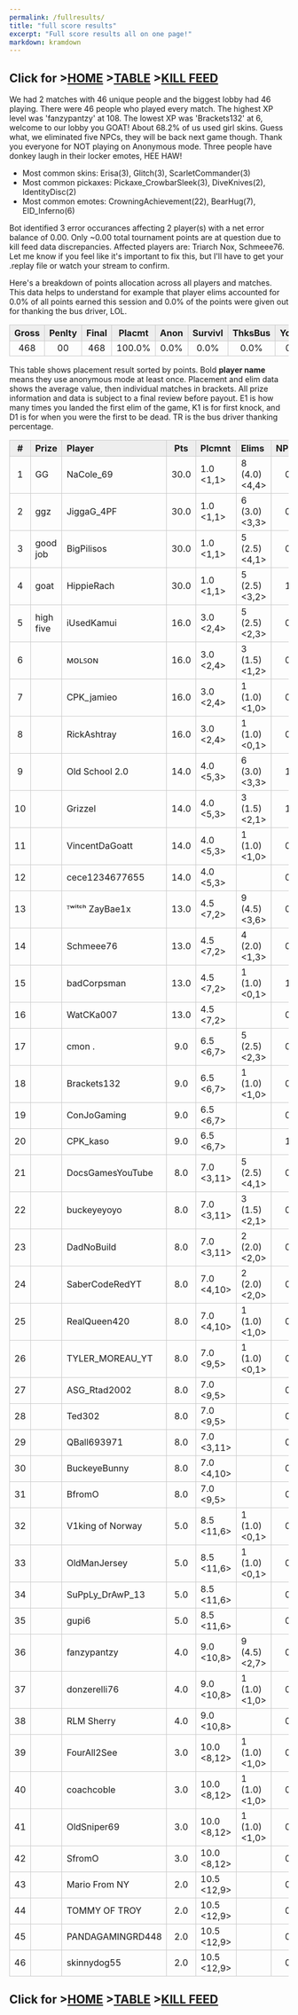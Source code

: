 ```yaml
---
permalink: /fullresults/
title: "full score results"
excerpt: "Full score results all on one page!"
markdown: kramdown
---
```

<meta http-equiv="refresh" content="30">

<script>
    var countUpdDate = new Date("Mar 25, 2023 10:08:00").getTime(); // Set the date we're counting down to
    var x = setInterval(function () {
        var timeNow = new Date().getTime(); // Get today's date and time
        var distance = timeNow - countUpdDate; // Find the distance between now and the count down date
        var days = Math.floor(distance / (1000 * 60 * 60 * 24));
        var hours = Math.floor((distance % (1000 * 60 * 60 * 24)) / (1000 * 60 * 60));
        var minutes = Math.floor((distance % (1000 * 60 * 60)) / (1000 * 60));
        var seconds = Math.floor((distance % (1000 * 60)) / 1000);
        var minutesString = minutes.toString();
        var secondsString = seconds.toString();
        if (minutesString.length < 2) {
            minutesString = "0" + minutesString;
        }
        if (secondsString.length < 2) {
            secondsString = "0" + secondsString;
        }
        document.getElementById("countUpTimer").innerHTML = minutesString + ":" + secondsString + " since updt"; // Display the result in the element with id="demo"
        // If the count down is finished, write some text
        if (distance < 0) {
            clearInterval(x);
            document.getElementById("countUpTimer").innerHTML = "EXPIRED";
        }
    }, 1000); // Update the count down every 1000 milliseconds
</script>


<style>
      .tableFixHead {
        overflow-y: auto;
        height: 195px;
      }
      .tableFixHead thead th {
        position: sticky;
        top: 0;
      }
      table {
        border-collapse: collapse;
        width: 100%;
      }
      th,
      td {
        padding: 2px 2x;
        border: 1px solid #ccc;
      }
      th {
        background: #eee;
      }
</style>

<strong><span id="countUpTimer" style="color:red;background-color:white;font-size:add_size"></span></strong>
## Click for >[HOME](https://www.kaso.gg) >[TABLE](https://www.kaso.gg/fullresults) >[KILL FEED](https://www.kaso.gg/killfeed)<br>

We had 2 matches with 46 unique people and the biggest lobby had 46 playing. There were 46 people who played every match. The highest XP level was 'fanzypantzy' at 108. The lowest XP was 'Brackets132' at 6, welcome to our lobby you GOAT! About 68.2% of us used girl skins. Guess what, we eliminated five NPCs, they will be back next game though. Thank you everyone for NOT playing on Anonymous mode. Three people have donkey laugh in their locker emotes, HEE HAW!

* Most common skins: Erisa(3), Glitch(3), ScarletCommander(3)<br>
* Most common pickaxes: Pickaxe_CrowbarSleek(3), DiveKnives(2), IdentityDisc(2)<br>
* Most common emotes: CrowningAchievement(22), BearHug(7), EID_Inferno(6)<br>

Bot identified 3 error occurances affecting 2 player(s) with a net error balance of 0.00. Only ~0.00 total tournament points are at question due to kill feed data discrepancies. Affected players are: Triarch Nox, Schmeee76. Let me know if you feel like it's important to fix this, but I'll have to get your .replay file or watch your stream to confirm.

Here's a breakdown of points allocation across all players and matches. This data helps to understand for example that player elims accounted for 0.0% of all points earned this session and 0.0% of the points were given out for thanking the bus driver, LOL.

| Gross  | Penlty | Final  | Placmt | Anon   | Survivl  | ThksBus | YouDed | Elims  | Siphon | NPC    |
| :----: | :----: | :----: | :----: | :----: | :----:   | :----:  | :----: | :----: | :----: | :----: |
|468|00|468|100.0%|0.0%|0.0%|0.0%|0.0%|0.0%|0.0%|0.0%|

This table shows placement result sorted by points. Bold **player name** means they use anonymous mode at least once. Placement and elim data shows the average value, then individual matches in brackets. All prize information and data is subject to a final review before payout. E1 is how many times you landed the first elim of the game, K1 is for first knock, and D1 is for when you were the first to be dead. TR is the bus driver thanking percentage.


| #      | Prize | Player | Pts    | Plcmnt | Elims | NPCs   | E1     | D1     | K1     | TR     | Lvl    | Skin   | Axe    |
| :----: | :---  | :---   | :----: | :---   | :---  | :----: | :----: | :----: | :----: | :----: | :----: | :----: | :----: |
|1|GG|NaCole_69|30.0|1.0 <1,1>|8 (4.0) <4,4>|0|0|0|0|100%|42|![](https://media.fortniteapi.io/images/f154ad1a24b0815edd5d4223c8c792a2/transparent.png){:height="35px"}|![](https://media.fortniteapi.io/images/841abef8a00eda5ecf1b596230acccac/transparent.png){:height="35px"}|
|2|ggz|JiggaG_4PF|30.0|1.0 <1,1>|6 (3.0) <3,3>|0|0|0|0|100%|64|![](https://media.fortniteapi.io/images/b5c05e27736ff99ff547e6a9e847dc6b/transparent.png){:height="35px"}|![](){:height="35px"}|
|3|good job|BigPilisos|30.0|1.0 <1,1>|5 (2.5) <4,1>|0|0|0|0|0%|56|![](https://media.fortniteapi.io/images/5d89d43829d59c68aa1abef962f170fc/transparent.png){:height="35px"}|![](){:height="35px"}|
|4|goat|HippieRach|30.0|1.0 <1,1>|5 (2.5) <3,2>|1|0|0|0|100%|46|![](https://media.fortniteapi.io/images/20b57070e53fa93b5b421df31df6bf47/transparent.png){:height="35px"}|![](https://media.fortniteapi.io/images/d2e8284-fb06feb-ea3fbe3-c41fd8b/transparent.png){:height="35px"}|
|5|high five|iUsedKamui|16.0|3.0 <2,4>|5 (2.5) <2,3>|0|0|0|0|0%|52|![](https://media.fortniteapi.io/images/13e485f84b25cbca21c71cab7bfab1da/transparent.png){:height="35px"}|![](https://media.fortniteapi.io/images/1c432ada4a32eb8e52774014785040ab/transparent.png){:height="35px"}|
|6||ᴍᴏʟꜱᴏɴ|16.0|3.0 <2,4>|3 (1.5) <1,2>|0|0|0|0|100%|63|![](https://media.fortniteapi.io/images/3342d8f2545e8a2fccfa64b389169d92/transparent.png){:height="35px"}|![](https://media.fortniteapi.io/images/7129fe22482a29f1fdacec0628cc095a/transparent.png){:height="35px"}|
|7||CPK_jamieo|16.0|3.0 <2,4>|1 (1.0) <1,0>|0|0|0|0|100%|29|![](https://media.fortniteapi.io/images/d930dba-8e19b63-a6d5d94-6978fe3/transparent.png){:height="35px"}|![](https://media.fortniteapi.io/images/387bc01-74f3869-f996df6-ed18404/transparent.png){:height="35px"}|
|8||RickAshtray|16.0|3.0 <2,4>|1 (1.0) <0,1>|0|0|0|0|100%|15|![](https://media.fortniteapi.io/images/29973af14bd85f0b3d2a7f61a091c3b2/transparent.png){:height="35px"}|![](https://media.fortniteapi.io/images/8d7b7960776bd3be44711d8b3c7731c6/transparent.png){:height="35px"}|
|9||Old School 2.0|14.0|4.0 <5,3>|6 (3.0) <3,3>|1|1|0|1|50%|61|![](https://media.fortniteapi.io/images/97cecc17672237f13bfbc5cee17ae18f/transparent.png){:height="35px"}|![](https://media.fortniteapi.io/images/ec32e95-f5e82af-93e78e7-d72ff97/transparent.png){:height="35px"}|
|10||Grizzel|14.0|4.0 <5,3>|3 (1.5) <2,1>|1|0|1|0|100%|77|![](){:height="35px"}|![](https://media.fortniteapi.io/images/9293e8e2a91396e03e3153b5b0c72f6a/transparent.png){:height="35px"}|
|11||VincentDaGoatt|14.0|4.0 <5,3>|1 (1.0) <1,0>|0|0|0|0|100%|64|![](https://media.fortniteapi.io/images/04847ff144564319f170dd99681932ee/transparent.png){:height="35px"}|![](https://media.fortniteapi.io/images/1470afcef74ebc3e9f96b52fd1320466/transparent.png){:height="35px"}|
|12||cece1234677655|14.0|4.0 <5,3>||0|0|0|0|0%|18|![](https://media.fortniteapi.io/images/ae6278abbe3526e77d63a1faca4df818/transparent.png){:height="35px"}|![](https://media.fortniteapi.io/images/7bd11ebf53706ac267b565ed3b1f71e0/transparent.png){:height="35px"}|
|13||ᵀʷⁱᵗᶜʰ ZayBae1x|13.0|4.5 <7,2>|9 (4.5) <3,6>|0|1|0|0|100%|20|![](https://media.fortniteapi.io/images/b5c05e27736ff99ff547e6a9e847dc6b/transparent.png){:height="35px"}|![](https://media.fortniteapi.io/images/6611610a7c2c07da2930b683dde37eef/transparent.png){:height="35px"}|
|14||Schmeee76|13.0|4.5 <7,2>|4 (2.0) <1,3>|0|0|0|0|100%|33|![](https://media.fortniteapi.io/images/e9d61c4a4aae593fbac8d72182da83f2/transparent.png){:height="35px"}|![](https://media.fortniteapi.io/images/2149460bed6da81cbc9a5c8ba2a0e4ff/transparent.png){:height="35px"}|
|15||badCorpsman|13.0|4.5 <7,2>|1 (1.0) <0,1>|1|0|0|0|100%|28|![](https://media.fortniteapi.io/images/5d89d43829d59c68aa1abef962f170fc/transparent.png){:height="35px"}|![](){:height="35px"}|
|16||WatCKa007|13.0|4.5 <7,2>||0|0|0|0|100%|48|![](https://media.fortniteapi.io/images/b5c05e27736ff99ff547e6a9e847dc6b/transparent.png){:height="35px"}|![](https://media.fortniteapi.io/images/05c48936305179b91613cac98be12beb/transparent.png){:height="35px"}|
|17||cmon .|9.0|6.5 <6,7>|5 (2.5) <2,3>|0|0|0|0|100%|97|![](){:height="35px"}|![](){:height="35px"}|
|18||Brackets132|9.0|6.5 <6,7>|1 (1.0) <1,0>|0|0|0|0|100%|3|![](https://media.fortniteapi.io/images/d2a9889e8c90f9287bb1d416ff78f019/transparent.png){:height="35px"}|![](https://media.fortniteapi.io/images/87813ad11ba0d379fc09ba6e003e8530/transparent.png){:height="35px"}|
|19||ConJoGaming|9.0|6.5 <6,7>||0|0|0|0|50%|34|![](https://media.fortniteapi.io/images/9dbfba8d8a641c7964207739b01778f6/transparent.png){:height="35px"}|![](https://media.fortniteapi.io/images/2821715ae77ce3a826a547fb21c4cae3/transparent.png){:height="35px"}|
|20||CPK_kaso|9.0|6.5 <6,7>||1|0|0|0|100%|50|![](https://media.fortniteapi.io/images/072402071dcaac29ee547d1c40ac24b5/transparent.png){:height="35px"}|![](https://media.fortniteapi.io/images/eb390e0a1e7ff085ff8c1e7a5a3afa53/transparent.png){:height="35px"}|
|21||DocsGamesYouTube|8.0|7.0 <3,11>|5 (2.5) <4,1>|0|0|0|0|50%|30|![](https://media.fortniteapi.io/images/de92b06-8bbfd0f-cae852b-b674681/transparent.png){:height="35px"}|![](https://media.fortniteapi.io/images/d0ede8f-343a5e4-ca342cf-06f23a6/transparent.png){:height="35px"}|
|22||buckeyeyoyo|8.0|7.0 <3,11>|3 (1.5) <2,1>|0|0|0|0|100%|37|![](https://media.fortniteapi.io/images/5c25ad9-965d973-1ecd1c9-4a06e53/transparent.png){:height="35px"}|![](https://media.fortniteapi.io/images/bf781d1-baafaa7-40a5dc8-7bb3923/transparent.png){:height="35px"}|
|23||DadNoBuild|8.0|7.0 <3,11>|2 (2.0) <2,0>|0|0|0|0|100%|48|![](https://media.fortniteapi.io/images/6af5fb0c4127ab98be084d6ec5ed499c/transparent.png){:height="35px"}|![](https://media.fortniteapi.io/images/6f1e20f1c9ffbc25f5d3ec2bcbbaeb79/transparent.png){:height="35px"}|
|24||SaberCodeRedYT|8.0|7.0 <4,10>|2 (2.0) <2,0>|0|0|0|0|100%|44|![](https://media.fortniteapi.io/images/dea0d24fae2f52363e9d3f5ec8029cad/transparent.png){:height="35px"}|![](https://media.fortniteapi.io/images/813ae479b895c8f3669f63363d90d4aa/transparent.png){:height="35px"}|
|25||RealQueen420|8.0|7.0 <4,10>|1 (1.0) <1,0>|0|0|0|0|100%|58|![](https://media.fortniteapi.io/images/bf04b0beeb63b21268e99d9df769f51b/transparent.png){:height="35px"}|![](){:height="35px"}|
|26||TYLER_MOREAU_YT|8.0|7.0 <9,5>|1 (1.0) <0,1>|0|0|0|0|0%|28|![](https://media.fortniteapi.io/images/10152349852b512cf59d93156e451ca7/transparent.png){:height="35px"}|![](https://media.fortniteapi.io/images/4ac77926c7446b593d03ef217e40f89b/transparent.png){:height="35px"}|
|27||ASG_Rtad2002|8.0|7.0 <9,5>||0|0|0|0|100%|31|![](https://media.fortniteapi.io/images/40274a4-d5db17a-d975314-a9971a6/transparent.png){:height="35px"}|![](https://media.fortniteapi.io/images/e52103c-718673f-6418bc7-4b4a6bd/transparent.png){:height="35px"}|
|28||Ted302|8.0|7.0 <9,5>||0|0|0|0|100%|65|![](https://media.fortniteapi.io/images/97cecc17672237f13bfbc5cee17ae18f/transparent.png){:height="35px"}|![](https://media.fortniteapi.io/images/1c7fb76aca7496083220a4c2d84fb110/transparent.png){:height="35px"}|
|29||QBall693971|8.0|7.0 <3,11>||0|0|0|0|50%|17|![](https://media.fortniteapi.io/images/f77256c89d682760479afca924a6da47/transparent.png){:height="35px"}|![](https://media.fortniteapi.io/images/7db03922296208ea119eea6ce4b0d8a9/transparent.png){:height="35px"}|
|30||BuckeyeBunny|8.0|7.0 <4,10>||0|0|0|0|100%|94|![](https://media.fortniteapi.io/images/473c1f0e7f3c310eae7c3b580609429b/transparent.png){:height="35px"}|![](https://media.fortniteapi.io/images/cbcb9e145a9ae22fdd377bc5af228b8c/transparent.png){:height="35px"}|
|31||BfromO|8.0|7.0 <9,5>||0|0|0|0|0%|26|![](https://media.fortniteapi.io/images/a5df3724c04d4f090c20187a44eaf7d3/transparent.png){:height="35px"}|![](https://media.fortniteapi.io/images/d6279cf759c1953515b220986b63f6f9/transparent.png){:height="35px"}|
|32||V1king of Norway|5.0|8.5 <11,6>|1 (1.0) <0,1>|0|0|0|0|50%|48|![](https://media.fortniteapi.io/images/151e3f434db4be26af0d928d7504c5a3/transparent.png){:height="35px"}|![](https://media.fortniteapi.io/images/b83fc2365d120052de1e245252f73e60/transparent.png){:height="35px"}|
|33||OldManJersey|5.0|8.5 <11,6>|1 (1.0) <0,1>|0|0|0|0|100%|43|![](https://media.fortniteapi.io/images/1de0ec7-3d274f7-fc013ae-a66d612/transparent.png){:height="35px"}|![](https://media.fortniteapi.io/images/05c48936305179b91613cac98be12beb/transparent.png){:height="35px"}|
|34||SuPpLy_DrAwP_13|5.0|8.5 <11,6>||0|0|0|0|100%|45|![](https://media.fortniteapi.io/images/a22a0c603d543a60dd37432e09d1205e/transparent.png){:height="35px"}|![](https://media.fortniteapi.io/images/eb488368dc072c4b4e11f9c7a9dbb08e/transparent.png){:height="35px"}|
|35||gupi6|5.0|8.5 <11,6>||0|0|0|0|100%|27|![](https://media.fortniteapi.io/images/073639580890af786a3804bca6efb3e0/transparent.png){:height="35px"}|![](https://media.fortniteapi.io/images/b6ca3b6d9dddfe2b1616d89fcd1be224/transparent.png){:height="35px"}|
|36||fanzypantzy|4.0|9.0 <10,8>|9 (4.5) <2,7>|0|0|0|1|0%|108|![](https://media.fortniteapi.io/images/5d6b82ff761b71350a84f2ed1fe9275f/transparent.png){:height="35px"}|![](https://media.fortniteapi.io/images/0692194-9c5b386-445cf82-2cb484d/transparent.png){:height="35px"}|
|37||donzerelli76|4.0|9.0 <10,8>|1 (1.0) <1,0>|0|0|0|0|0%|37|![](https://media.fortniteapi.io/images/d96579630a4aa5fc9d427fbeec8ab712/transparent.png){:height="35px"}|![](){:height="35px"}|
|38||RLM Sherry|4.0|9.0 <10,8>||0|0|0|0|100%|46|![](https://media.fortniteapi.io/images/97cecc17672237f13bfbc5cee17ae18f/transparent.png){:height="35px"}|![](https://media.fortniteapi.io/images/eb390e0a1e7ff085ff8c1e7a5a3afa53/transparent.png){:height="35px"}|
|39||FourAll2See|3.0|10.0 <8,12>|1 (1.0) <1,0>|0|0|0|0|0%|70|![](https://media.fortniteapi.io/images/ae10d7211a0aedd4824da7ef221111a8/transparent.png){:height="35px"}|![](https://media.fortniteapi.io/images/65346f1e401a2537731589e3149a7af3/transparent.png){:height="35px"}|
|40||coachcoble|3.0|10.0 <8,12>|1 (1.0) <1,0>|0|0|0|0|100%|101|![](https://media.fortniteapi.io/images/921bcff-7a6474b-20912b8-ed4f78a/transparent.png){:height="35px"}|![](https://media.fortniteapi.io/images/ca6cfb9-54bc587-e5c6dce-1b4fc3e/transparent.png){:height="35px"}|
|41||OldSniper69|3.0|10.0 <8,12>|1 (1.0) <1,0>|0|0|0|0|50%|32|![](https://media.fortniteapi.io/images/b84d6cac4da0214db9907771c0657b17/transparent.png){:height="35px"}|![](){:height="35px"}|
|42||SfromO|3.0|10.0 <8,12>||0|0|1|0|50%|37|![](https://media.fortniteapi.io/images/c4d9480a09360cce72c922389d99ff64/transparent.png){:height="35px"}|![](https://media.fortniteapi.io/images/1f3b661fb42bca6087ef654201c0e009/transparent.png){:height="35px"}|
|43||Mario From NY|2.0|10.5 <12,9>||0|0|0|0|50%|44|![](https://media.fortniteapi.io/images/142913526bf1b32ba9433bf5de83e010/transparent.png){:height="35px"}|![](https://media.fortniteapi.io/images/1cfb016590d1c7688a25bb0fc591f9cc/transparent.png){:height="35px"}|
|44||TOMMY OF TROY|2.0|10.5 <12,9>||0|0|0|0|100%|63|![](https://media.fortniteapi.io/images/9cb0197858f70248e1cd90ba9055e36b/transparent.png){:height="35px"}|![](https://media.fortniteapi.io/images/effb24cea6003553a8c0088c51c92e26/transparent.png){:height="35px"}|
|45||PANDAGAMINGRD448|2.0|10.5 <12,9>||0|0|0|0|0%|59|![](https://media.fortniteapi.io/images/c630ae8da7c1f66f60c7f6d4c81131b5/transparent.png){:height="35px"}|![](https://media.fortniteapi.io/images/9e36e49a4897bf9de11dde8eb805b121/transparent.png){:height="35px"}|
|46||skinnydog55|2.0|10.5 <12,9>||0|0|0|0|100%|95|![](){:height="35px"}|![](https://media.fortniteapi.io/images/9293e8e2a91396e03e3153b5b0c72f6a/transparent.png){:height="35px"}|

## Click for >[HOME](https://www.kaso.gg) >[TABLE](https://www.kaso.gg/fullresults) >[KILL FEED](https://www.kaso.gg/killfeed)<br>

